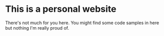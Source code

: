 # This is a personal website

There's not much for you here. You might find some code samples in here
but nothing I'm really proud of.

